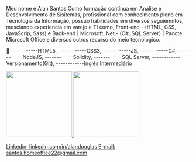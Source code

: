 Meu nome é Alan Santos
Como formação contínua em Analise e Desenvolvimento de Sisitemas, profissional com conhecimento pleno em Tecnologia da Informação, 
possuo habilidades em diversos seguiemntos, mesclando experiencia em varejo e TI como, Front-end - (HTML, CSS, JavaScrip, Sass) e 
Back-end | Microsoft .Net - (C#, SQL Server) | Pacote Microsoft Office e diversos outros recurso do meio tecnologico.

🤖------------HTML5,
------------CSS3,
------------JS,
------------C#,
------------NodeJS,
------------Solidity,
------------SQL Server,
------------Versionamento(Git),
------------Inglês Intermediário

<div>
  <a href="https://github.com/AlanDouglasSS/Projetos">
  <img height="180em" src="https://github-readme-stats.vercel.app/api/top-langs/?username=AlanDouglasSS&layout=compact"/>
  <img height="180em" src="https://github-readme-stats.vercel.app/api?username=AlanDouglasSS&show_icons=true&theme=radical"/>
</div>


Linkedin: linkedin.com/in/alandouglas
E-mail: santos.homeoffice22@gmail.com
